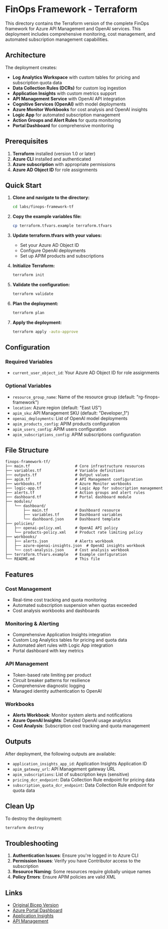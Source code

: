 # FinOps Framework - Terraform

This directory contains the Terraform version of the complete FinOps framework for Azure API Management and OpenAI services. This deployment includes comprehensive monitoring, cost management, and automated subscription management capabilities.

## Architecture

The deployment creates:

- **Log Analytics Workspace** with custom tables for pricing and subscription quota data
- **Data Collection Rules (DCRs)** for custom log ingestion
- **Application Insights** with custom metrics support
- **API Management Service** with OpenAI API integration
- **Cognitive Services (OpenAI)** with model deployments
- **Azure Monitor Workbooks** for cost analysis and OpenAI insights
- **Logic App** for automated subscription management
- **Action Groups and Alert Rules** for quota monitoring
- **Portal Dashboard** for comprehensive monitoring

## Prerequisites

1. **Terraform** installed (version 1.0 or later)
2. **Azure CLI** installed and authenticated
3. **Azure subscription** with appropriate permissions
4. **Azure AD Object ID** for role assignments

## Quick Start

1. **Clone and navigate to the directory:**
   ```bash
   cd labs/finops-framework-tf
   ```

2. **Copy the example variables file:**
   ```bash
   cp terraform.tfvars.example terraform.tfvars
   ```

3. **Update terraform.tfvars with your values:**
   - Set your Azure AD Object ID
   - Configure OpenAI deployments
   - Set up APIM products and subscriptions

4. **Initialize Terraform:**
   ```bash
   terraform init
   ```

5. **Validate the configuration:**
   ```bash
   terraform validate
   ```

6. **Plan the deployment:**
   ```bash
   terraform plan
   ```

7. **Apply the deployment:**
   ```bash
   terraform apply -auto-approve
   ```

## Configuration

### Required Variables

- `current_user_object_id`: Your Azure AD Object ID for role assignments

### Optional Variables

- `resource_group_name`: Name of the resource group (default: "rg-finops-framework")
- `location`: Azure region (default: "East US")
- `apim_sku`: API Management SKU (default: "Developer_1")
- `openai_deployments`: List of OpenAI model deployments
- `apim_products_config`: APIM products configuration
- `apim_users_config`: APIM users configuration
- `apim_subscriptions_config`: APIM subscriptions configuration

## File Structure

```
finops-framework-tf/
├── main.tf                    # Core infrastructure resources
├── variables.tf               # Variable definitions
├── outputs.tf                 # Output values
├── apim.tf                    # API Management configuration
├── workbooks.tf               # Azure Monitor workbooks
├── logic-app.tf               # Logic App for subscription management
├── alerts.tf                  # Action groups and alert rules
├── dashboard.tf               # Portal dashboard module
├── modules/
│   └── dashboard/
│       ├── main.tf            # Dashboard resource
│       ├── variables.tf       # Dashboard variables
│       └── dashboard.json     # Dashboard template
├── policies/
│   ├── openai-policy.xml      # OpenAI API policy
│   └── products-policy.xml    # Product rate limiting policy
├── workbooks/
│   ├── alerts.json            # Alerts workbook
│   ├── azure-openai-insights.json  # OpenAI insights workbook
│   └── cost-analysis.json     # Cost analysis workbook
├── terraform.tfvars.example   # Example configuration
└── README.md                  # This file
```

## Features

### Cost Management
- Real-time cost tracking and quota monitoring
- Automated subscription suspension when quotas exceeded
- Cost analysis workbooks and dashboards

### Monitoring & Alerting
- Comprehensive Application Insights integration
- Custom Log Analytics tables for pricing and quota data
- Automated alert rules with Logic App integration
- Portal dashboard with key metrics

### API Management
- Token-based rate limiting per product
- Circuit breaker patterns for resilience
- Comprehensive diagnostic logging
- Managed identity authentication to OpenAI

### Workbooks
- **Alerts Workbook**: Monitor system alerts and notifications
- **Azure OpenAI Insights**: Detailed OpenAI usage analytics
- **Cost Analysis**: Subscription cost tracking and quota management

## Outputs

After deployment, the following outputs are available:

- `application_insights_app_id`: Application Insights Application ID
- `apim_gateway_url`: API Management gateway URL
- `apim_subscriptions`: List of subscription keys (sensitive)
- `pricing_dcr_endpoint`: Data Collection Rule endpoint for pricing data
- `subscription_quota_dcr_endpoint`: Data Collection Rule endpoint for quota data

## Clean Up

To destroy the deployment:

```bash
terraform destroy
```

## Troubleshooting

1. **Authentication Issues**: Ensure you're logged in to Azure CLI
2. **Permission Issues**: Verify you have Contributor access to the subscription
3. **Resource Naming**: Some resources require globally unique names
4. **Policy Errors**: Ensure APIM policies are valid XML

## Links

- [Original Bicep Version](../finops-framework/)
- [Azure Portal Dashboard](https://portal.azure.com/#dashboard)
- [Application Insights](https://portal.azure.com/#blade/HubsExtension/BrowseResource/resourceType/Microsoft.Insights%2Fcomponents)
- [API Management](https://portal.azure.com/#blade/HubsExtension/BrowseResource/resourceType/Microsoft.ApiManagement%2Fservice)
